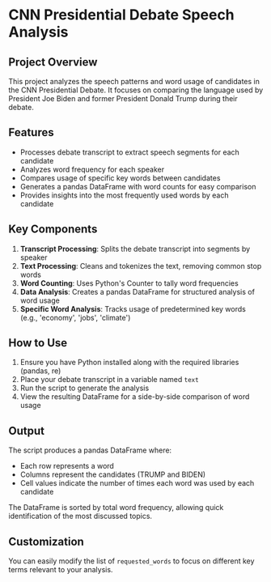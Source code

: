 # CNN Presidential Debate Speech Analysis

## Project Overview
This project analyzes the speech patterns and word usage of candidates in the CNN Presidential Debate. It focuses on comparing the language used by President Joe Biden and former President Donald Trump during their debate.

## Features
- Processes debate transcript to extract speech segments for each candidate
- Analyzes word frequency for each speaker
- Compares usage of specific key words between candidates
- Generates a pandas DataFrame with word counts for easy comparison
- Provides insights into the most frequently used words by each candidate

## Key Components
1. **Transcript Processing**: Splits the debate transcript into segments by speaker
2. **Text Processing**: Cleans and tokenizes the text, removing common stop words
3. **Word Counting**: Uses Python's Counter to tally word frequencies
4. **Data Analysis**: Creates a pandas DataFrame for structured analysis of word usage
5. **Specific Word Analysis**: Tracks usage of predetermined key words (e.g., 'economy', 'jobs', 'climate')

## How to Use
1. Ensure you have Python installed along with the required libraries (pandas, re)
2. Place your debate transcript in a variable named `text`
3. Run the script to generate the analysis
4. View the resulting DataFrame for a side-by-side comparison of word usage

## Output
The script produces a pandas DataFrame where:
- Each row represents a word
- Columns represent the candidates (TRUMP and BIDEN)
- Cell values indicate the number of times each word was used by each candidate

The DataFrame is sorted by total word frequency, allowing quick identification of the most discussed topics.

## Customization
You can easily modify the list of `requested_words` to focus on different key terms relevant to your analysis.

